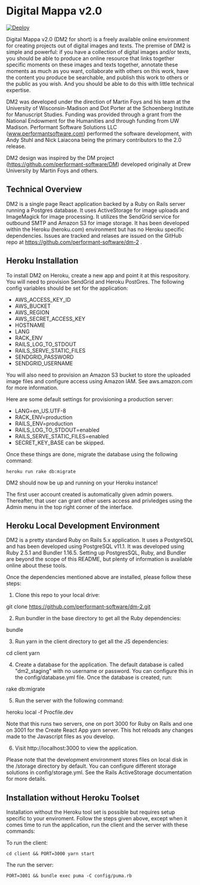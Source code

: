 Digital Mappa v2.0 
============================================

[![Deploy](https://www.herokucdn.com/deploy/button.png)](https://heroku.com/deploy)

Digital Mappa v2.0 (DM2 for short) is a freely available online environment for creating projects out of digital images and texts. The premise of DM2 is simple and powerful: if you have a collection of digital images and/or texts, you should be able to produce an online resource that links together specific moments on these images and texts together, annotate these moments as much as you want, collaborate with others on this work, have the content you produce be searchable, and publish this work to others or the public as you wish. And you should be able to do this with little technical expertise.

DM2 was developed under the direction of Martin Foys and his team at the University of Wisconsin-Madison and Dot Porter at the Schoenberg Institute for Manuscript Studies. Funding was provided through a grant from the National Endowment for the Humanities and through funding from UW Madison. Performant Software Solutions LLC (www.performantsoftware.com) performed the software development, with Andy Stuhl and Nick Laiacona being the primary contributors to the 2.0 release. 

DM2 design was inspired by the DM project (https://github.com/performant-software/DM) developed originally at Drew University by Martin Foys and others.


Technical Overview
---------------

DM2 is a single page React application backed by a Ruby on Rails server running a Postgres database. It uses ActiveStorage for image uploads and ImageMagick for image processing. It utilizes the SendGrid service for outbound SMTP and Amazon S3 for image storage. It has been developed within the Heroku (heroku.com) environment but has no Heroku specific dependencies. Issues are tracked and relases are issued on the GitHub repo at https://github.com/performant-software/dm-2 . 


Heroku Installation
-------------

To install DM2 on Heroku, create a new app and point it at this respository. You will need to provision SendGrid and Heroku PostGres. The following config variables should be set for the application:

* AWS_ACCESS_KEY_ID
* AWS_BUCKET
* AWS_REGION
* AWS_SECRET_ACCESS_KEY
* HOSTNAME
* LANG
* RACK_ENV
* RAILS_LOG_TO_STDOUT
* RAILS_SERVE_STATIC_FILES
* SENDGRID_PASSWORD
* SENDGRID_USERNAME

You will also need to provision an Amazon S3 bucket to store the uploaded image files and configure access using Amazon IAM. See aws.amazon.com for more information.

Here are some default settings for provisioning a production server:
* LANG=en_US.UTF-8
* RACK_ENV=production
* RAILS_ENV=production
* RAILS_LOG_TO_STDOUT=enabled
* RAILS_SERVE_STATIC_FILES=enabled
* SECRET_KEY_BASE can be skipped.

Once these things are done, migrate the database using the following command:

    heroku run rake db:migrate


DM2 should now be up and running on your Heroku instance! 

The first user account created is automatically given admin powers. Thereafter, that user can grant other users access and privledges using the Admin menu in the top right corner of the interface. 


Heroku Local Development Environment 
-------------

DM2 is a pretty standard Ruby on Rails 5.x application. It uses a PostgreSQL and has been developed using PostgreSQL v11.1. It was developed using Ruby 2.5.1 and Bundler 1.16.5. Setting up PostgresSQL, Ruby, and Bundler are beyond the scope of this README, but plenty of information is available online about these tools.

Once the dependencies mentioned above are installed, please follow these steps:

1) Clone this repo to your local drive:

git clone https://github.com/performant-software/dm-2.git

2) Run bundler in the base directory to get all the Ruby dependencies:

bundle 

3) Run yarn in the client directory to get all the JS dependencies:

cd client
yarn

4) Create a database for the application. The default database is called "dm2_staging" with no username or password. You can configure this in the config/database.yml file. Once the database is created, run:

rake db:migrate

5) Run the server with the following command:

heroku local -f Procfile.dev

Note that this runs two servers, one on port 3000 for Ruby on Rails and one on 3001 for the Create React App yarn server. This hot reloads any changes made to the Javascript files as you develop.

6) Visit http://localhost:3000 to view the application. 

Please note that the development environment stores files on local disk in the /storage directory by default. You can configure different storage solutions in config/storage.yml. See the Rails ActiveStorage documentation for more details.


Installation without Heroku Toolset
-------------

Installation without the Heroku tool set is possible but requires setup specific to your enviroment. Follow the steps given above, except when it comes time to run the application, run the client and the server with these commands:

   To run the client:
    
    cd client && PORT=3000 yarn start

   The run the server:
   
    PORT=3001 && bundle exec puma -C config/puma.rb


